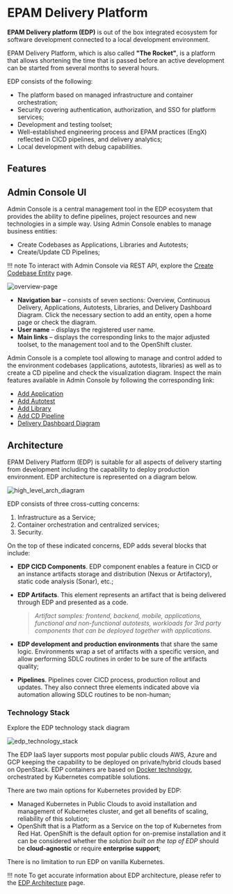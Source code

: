 # EPAM Delivery Platform

**EPAM Delivery platform (EDP)** is out of the box integrated ecosystem for software development connected to a local development environment.

EPAM Delivery Platform, which is also called **"The Rocket"**, is a platform that allows shortening the time that is passed before an active development can be started from several months to several hours.

EDP consists of the following:

- The platform based on managed infrastructure and container orchestration;
- Security covering authentication, authorization, and SSO for platform services;
- Development and testing toolset;
- Well-established engineering process and EPAM practices (EngX) reflected in CICD pipelines, and delivery analytics;
- Local development with debug capabilities.

## Features

## Admin Console UI

Admin Console is a central management tool in the EDP ecosystem that provides the ability to define pipelines, project resources and new technologies in a simple way. Using Admin Console enables to manage business entities:

- Create Codebases as Applications, Libraries and Autotests;
- Create/Update CD Pipelines;

!!! note
    To interact with Admin Console via REST API, explore the [Create Codebase Entity](developer-guide/rest-api.md) page.

![overview-page](/assets/ac_overview_page.png "overview-page")

- **Navigation bar** – consists of seven sections: Overview, Continuous Delivery, Applications, Autotests, Libraries, and Delivery Dashboard Diagram. Click the necessary section to add an entity, open a home page or check the diagram.
- **User name** – displays the registered user name.
- **Main links** – displays the corresponding links to the major adjusted toolset, to the management tool and to the OpenShift cluster.

Admin Console is a complete tool allowing to manage and control added to the environment codebases (applications, autotests, libraries) as well as to create a CD pipeline and check the visualization diagram.
Inspect the main features available in Admin Console by following the corresponding link:

- [Add Application](user-guide/add-application.md)
- [Add Autotest](user-guide/add-autotest.md)
- [Add Library](user-guide/add-library.md)
- [Add CD Pipeline](user-guide/add-cd-pipeline.md)
- [Delivery Dashboard Diagram](user-guide/d-d-diagram.md)

## Architecture

EPAM Delivery Platform (EDP) is suitable for all aspects of delivery starting from development including the capability to deploy production environment.
EDP architecture is represented on a diagram below.

![high_level_arch_diagram](/assets/high_level_arch_diagram.png "high_level_arch_diagram")

EDP consists of three cross-cutting concerns:

1. Infrastructure as a Service;
2. Container orchestration and centralized services;
3. Security.

On the top of these indicated concerns, EDP adds several blocks that include:

- **EDP CICD Components**. EDP component enables a feature in CICD or an instance artifacts storage and distribution (Nexus or Artifactory), static code analysis (Sonar), etc.;
- **EDP Artifacts**. This element represents an artifact that is being delivered through EDP and presented as a code.

    >_Artifact samples: frontend, backend, mobile, applications, functional and non-functional autotests, workloads for 3rd party components that can be deployed together with applications._

- **EDP development and production environments** that share the same logic. Environments wrap a set of artifacts with a specific version, and allow performing SDLC routines in order to be sure of the artifacts quality;
- **Pipelines**. Pipelines cover CICD process, production rollout and updates. They also connect three elements indicated above via automation allowing SDLC routines to be non-human;

### Technology Stack

Explore the EDP technology stack diagram

![edp_technology_stack](/assets/edp_technology_stack.png "edp_technology_stack")


The EDP IaaS layer supports most popular public clouds AWS, Azure and GCP keeping the capability to be deployed on private/hybrid clouds based on OpenStack.
EDP containers are based on [Docker technology](https://www.docker.com/), orchestrated by Kubernetes compatible solutions.

There are two main options for Kubernetes provided by EDP:

- Managed Kubernetes in Public Clouds to avoid installation and management of Kubernetes cluster, and get all benefits of scaling, reliability of this solution;
- OpenShift that is a Platform as a Service on the top of Kubernetes from Red Hat. OpenShift is the default option for on-premise installation and it can be considered whether the _solution built on the top of EDP_ should be **cloud-agnostic** or require **enterprise support**;

There is no limitation to run EDP on vanilla Kubernetes.

!!! note
    To get accurate information about EDP architecture, please refer to the
    [EDP Architecture](https://github.com/epam/edp-architecture#edp-architecture) page.
